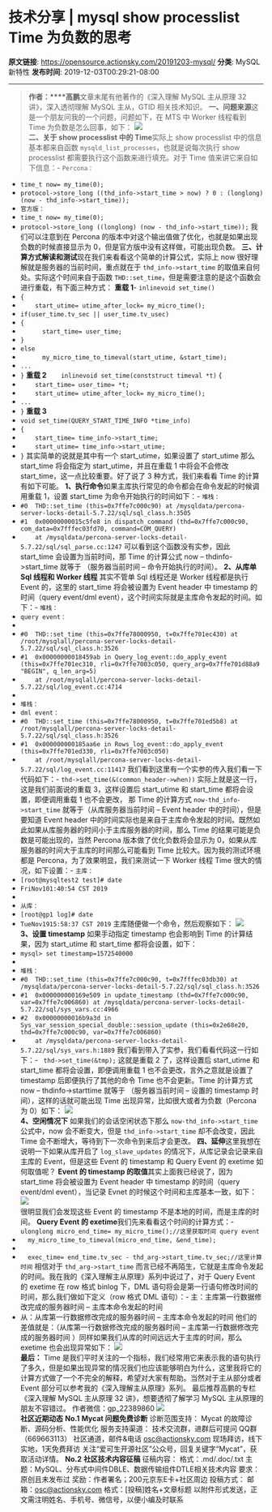 # 技术分享 | mysql show processlist Time 为负数的思考

**原文链接**: https://opensource.actionsky.com/20191203-mysql/
**分类**: MySQL 新特性
**发布时间**: 2019-12-03T00:29:21-08:00

---

> **作者：****高鹏**文章末尾有他著作的《深入理解 MySQL 主从原理 32 讲》，深入透彻理解 MySQL 主从，GTID 相关技术知识。
**一、问题来源**这是一个朋友问我的一个问题，问题如下，在 MTS 中 Worker 线程看到 Time 为负数是怎么回事，如下：
![](.img/59d1439e.jpg)											
**二、关于 show processlist 中的 Time**实际上 show processlist 中的信息基本都来自函数 `mysqld_list_processes`，也就是说每次执行 show processlist 都需要执行这个函数来进行填充。对于 Time 值来讲它来自如下信息：- `Percona：`
- `time_t now= my_time(0);`
- `protocol->store_long ((thd_info->start_time > now) ? 0 : (longlong) (now - thd_info->start_time));`
- `官方版：`
- `time_t now= my_time(0);`
- `protocol->store_long ((longlong) (now - thd_info->start_time));`
我们可以注意到在 Percona 的版本中对这个输出值做了优化，也就是如果出现负数的时候直接显示为 0，但是官方版中没有这样做，可能出现负数。
**三、计算方式解读和测试**现在我们来看看这个简单的计算公式，实际上 now 很好理解就是服务器的当前时间，重点就在于 `thd_info->start_time` 的取值来自何处。实际这个时间来自于函数 `THD::set_time`，但是需要注意的是这个函数会进行重载，有下面三种方式：
**重载 1**- `inlinevoid set_time()`
- `{`
- `    start_utime= utime_after_lock= my_micro_time();`
- `if(user_time.tv_sec || user_time.tv_usec)`
- `{`
- `      start_time= user_time;`
- `}`
- `else`
- `      my_micro_time_to_timeval(start_utime, &start_time);`
- `...`
- `}`
**重载 2**`    inlinevoid set_time(conststruct timeval *t)` {
- `    start_time= user_time= *t;`
- `    start_utime= utime_after_lock= my_micro_time();`
- `...`
- `}`
**重载 3**
- `void set_time(QUERY_START_TIME_INFO *time_info)`
- `{`
- `    start_time= time_info->start_time;`
- `    start_utime= time_info->start_utime;`
- `}`
其实简单的说就是其中有一个 start_utime，如果设置了 start_utime 那么 start_time 将会指定为 start_utime，并且在重载 1 中将会不会修改 start_time，这一点比较重要。好了说了 3 种方式，我们来看看 Time 的计算有如下可能。
**1、执行命令**如果主库执行常见的命令都会在命令发起的时候调用重载 1，设置 start_time 为命令开始执行的时间如下：- `堆栈：`
- `#0  THD::set_time (this=0x7ffe7c000c90) at /mysqldata/percona-server-locks-detail-5.7.22/sql/sql_class.h:3505`
- `#1  0x00000000015c5fe8 in dispatch_command (thd=0x7ffe7c000c90, com_data=0x7fffec03fd70, command=COM_QUERY)`
- `    at /mysqldata/percona-server-locks-detail-5.7.22/sql/sql_parse.cc:1247`
可以看到这个函数没有实参，因此 start_time 会设置为当前时间，那 Time 的计算公式 now &#8211; thdinfo->start_time 就等于 （服务器当前时间 &#8211; 命令开始执行的时间）。
**2、从库单 Sql 线程和 Worker 线程**
其实不管单 Sql 线程还是 Worker 线程都是执行 Event 的，这里的 start_time 将会被设置为 Event header 中 timestamp 的时间（query event/dml event），这个时间实际就是主库命令发起的时间。如下：- `堆栈：`
- `query event：`
- 
- `#0  THD::set_time (this=0x7ffe78000950, t=0x7ffe701ec430) at /root/mysqlall/percona-server-locks-detail-5.7.22/sql/sql_class.h:3526`
- `#1  0x00000000018459ab in Query_log_event::do_apply_event (this=0x7ffe701ec310, rli=0x7ffe7003c050, query_arg=0x7ffe701d88a9 "BEGIN", q_len_arg=5)`
- `    at /root/mysqlall/percona-server-locks-detail-5.7.22/sql/log_event.cc:4714`
- 
- `堆栈：`
- `dml event：`
- `#0  THD::set_time (this=0x7ffe78000950, t=0x7ffe701ed5b8) at /root/mysqlall/percona-server-locks-detail-5.7.22/sql/sql_class.h:3526`
- `#1  0x000000000185aa6e in Rows_log_event::do_apply_event (this=0x7ffe701ed330, rli=0x7ffe7003c050)`
- `    at /root/mysqlall/percona-server-locks-detail-5.7.22/sql/log_event.cc:11417`
我们看到这里有一个实参的传入我们看一下代码如下：- `thd->set_time(&(common_header->when))`
实际上就是这一行，这是我们前面说的重载 3，这样设置后 start_utime 和 start_time 都将会设置，即便调用重载 1 也不会更改， 那 Time 的计算方式 `now-thd_info->start_time` 就等于（从库服务器当前时间 &#8211; Event header 中的时间），但是要知道 Event header 中的时间实际也是来自于主库命令发起的时间。既然如此如果从库服务器的时间小于主库服务器的时间，那么 Time 的结果可能是负数是可能出现的，当然 Percona 版本做了优化负数将会显示为 0，如果从库服务器的时间大于主库的时间那么可能看到 Time 比较大。因为我的测试环境都是 Percona，为了效果明显，我们来测试一下 Worker 线程 Time 很大的情况，如下设置：- `主库：`
- `[root@mysqltest2 test]# date`
- `FriNov101:40:54 CST 2019`
- 
- `从库：`
- `[root@gp1 log]# date`
- `TueNov1915:58:37 CST 2019`
主库随便做一个命令，然后观察如下：
![](.img/9598507c.jpg)											
**3、设置 timestamp**
如果手动指定 timestamp 也会影响到 Time 的计算结果，因为 start_utime 和 start_time 都将会设置，如下：
- `mysql> set timestamp=1572540000`
- 
- `堆栈：`
- `#0  THD::set_time (this=0x7ffe7c000c90, t=0x7fffec03db30) at /mysqldata/percona-server-locks-detail-5.7.22/sql/sql_class.h:3526`
- `#1  0x000000000169e509 in update_timestamp (thd=0x7ffe7c000c90, var=0x7ffe7c006860) at /mysqldata/percona-server-locks-detail-5.7.22/sql/sys_vars.cc:4966`
- `#2  0x00000000016b9a3d in Sys_var_session_special_double::session_update (this=0x2e68e20, thd=0x7ffe7c000c90, var=0x7ffe7c006860)`
- `    at /mysqldata/percona-server-locks-detail-5.7.22/sql/sys_vars.h:1889`
我们看到带入了实参，我们看看代码这一行如下：- ` thd->set_time(&tmp);`
这就是重载 2 了，这样设置后 start_utime 和 start_time 都将会设置，即便调用重载 1 也不会更改，言外之意就是设置了 timestamp 后即便执行了其他的命令 Time 也不会更新。Time 的计算方式 now &#8211; thdinfo->starttime 就等于 （服务器当前时间 &#8211; 设置的 timestamp 时间），这样的话就可能出现 Time 出现异常，比如很大或者为负数（Percona 为 0）如下：
![](.img/1bf61cee.jpg)											
**4、空闲情况下**
如果我们的会话空闲状态下那么 `now-thd_info->start_time` 公式中，now 会不断变大，但是 `thd_info->start_time` 却不会改变，因此 Time 会不断增大，等待到下一次命令到来后才会更改。
**四、延伸**这里我想在说明一下如果从库开启了 `log_slave_updates` 的情况下，从库记录会记录来自主库的 Event，但是这些 Event 的 timestamp 和 Query Event 的 exetime 如何取值呢？
**Event 的 timestamp 的取值**其实上面我已经说了，因为 start_time 将会被设置为 Event header 中 timestamp 的时间（query event/dml event），当记录 Evnet 的时候这个时间和主库基本一致，如下：
![](.img/ea1b19a8.jpg)											
很明显我们会发现这些 Event 的 timestamp 不是本地的时间，而是主库的时间。
**Query Event 的 exetime**我们先来看看这个时间的计算方式：- `ulonglong micro_end_time= my_micro_time();//这里获取时间 query event`
- `  my_micro_time_to_timeval(micro_end_time, &end_time);`
- 
- `  exec_time= end_time.tv_sec - thd_arg->start_time.tv_sec;//这里计算时间`
相信对于 `thd_arg->start_time` 而言已经不再陌生，它就是主库命令发起的时间。我在我的《深入理解主从原理》系列中说过了，对于 Query Event 的 exetime 在 row 格式 binlog 下，DML 语句将会是第一行语句修改时间的时间，那么我们做如下定义（row 格式 DML 语句）：- 主：主库第一行数据修改完成的服务器时间 &#8211; 主库本命令发起的时间
- 从：从库第一行数据修改完成的服务器时间 &#8211; 主库本命令发起的时间
他们的差值就是：（从库第一行数据修改完成的服务器时间 &#8211; 主库第一行数据修改完成的服务器时间 ）同样如果我们从库的时间远远大于主库的时间，那么 exetime 也会出现异常如下：
![](.img/0778f395.jpg)											
**最后：**
Time 是我们平时关注的一个指标，我们经常用它来表示我的语句执行了多久，但是如果出现异常的情况我们也应该能够明白为什么，这里我将它的计算方式做了一个不完全的解释，希望对大家有帮助。当然对于主从部分或者 Event 部分可以参考我的《深入理解主从原理》系列。
最后推荐高鹏的专栏《深入理解 MySQL 主从原理 32 讲》，想要透彻了解学习 MySQL 主从原理的朋友不容错过。
作者微信：gp_22389860
![](.img/0aff2ace.jpg)											
**社区近期动态**
**No.1**
**Mycat 问题免费诊断**
诊断范围支持：
Mycat 的故障诊断、源码分析、性能优化
服务支持渠道：
技术交流群，进群后可提问
QQ群（669663113）
社区通道，邮件&电话
osc@actionsky.com
现场拜访，线下实地，1天免费拜访
关注“爱可生开源社区”公众号，回复关键字“Mycat”，获取活动详情。
**No.2**
**社区技术内容征稿**
征稿内容：
格式：.md/.doc/.txt
主题：MySQL、分布式中间件DBLE、数据传输组件DTLE相关技术内容
要求：原创且未发布过
奖励：作者署名；200元京东E卡+社区周边
投稿方式：
邮箱：osc@actionsky.com
格式：[投稿]姓名+文章标题
以附件形式发送，正文需注明姓名、手机号、微信号，以便小编及时联系